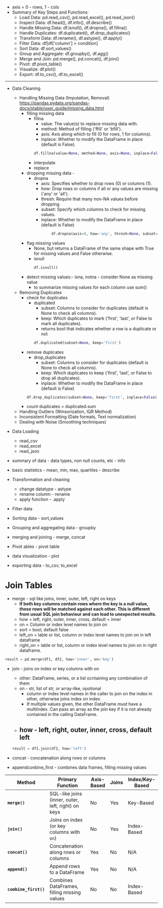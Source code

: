 - axis = 0 - rows, 1 - cols
- Summary of Key Steps and Functions:
  - Load Data: pd.read_csv(), pd.read_excel(), pd.read_json()
  - Inspect Data: df.head(), df.info(), df.describe()
  - Handle Missing Data: df.isnull(), df.dropna(), df.fillna()
  - Handle Duplicates: df.duplicated(), df.drop_duplicates()
  - Transform Data: df.rename(), df.astype(), df.apply()
  - Filter Data: df[df['column'] > condition]
  - Sort Data: df.sort_values()
  - Group and Aggregate: df.groupby(), df.agg()
  - Merge and Join: pd.merge(), pd.concat(), df.join()
  - Pivot: df.pivot_table()
  - Visualize: df.plot()
  - Export: df.to_csv(), df.to_excel()

--------------------
- Data Cleaning
  - Handling Missing Data (Imputation, Removal) https://pandas.pydata.org/pandas-docs/stable/user_guide/missing_data.html
    - filling missing data
      - fillna
        - value: The value(s) to replace missing data with.
        - method: Method of filling ('ffill' or 'bfill').
        - axis: Axis along which to fill (0 for rows, 1 for columns).
        - inplace: Whether to modify the DataFrame in place (default is False).
        ```python
        df.fillna(value=None, method=None, axis=None, inplace=False)
        ```
      - interpolate
      - replace
    - dropping missing data -
      - dropna
        - axis: Specifies whether to drop rows (0) or columns (1).
        - how: Drop rows or columns if all or any values are missing ('any' or 'all').
        - thresh: Require that many non-NA values before dropping.
        - subset: Specify which columns to check for missing values.
        - inplace: Whether to modify the DataFrame in place (default is False)
        ```python
                df.dropna(axis=0, how='any', thresh=None, subset=None, inplace=False)
        ```
    - flag missing values
      - None, but returns a DataFrame of the same shape with True for missing values and False otherwise.
      - isnull
        ```python
        df.isnull()
        ``` 
    - detect missing values:- isna, notna - consider None as missing value
      - to summarize missing values for each column use sum()
  - Removing Duplicates
    - check for duplicates
      - duplicated
        - subset: Columns to consider for duplicates (default is None to check all columns).
        - keep: Which duplicates to mark ('first', 'last', or False to mark all duplicates).
        - returns bool that indicates whether a row is a duplicate or not
        ```python
        df.duplicated(subset=None, keep='first')
        ```
    - remove duplicates
      - drop_duplicates
        - subset: Columns to consider for duplicates (default is None to check all columns).
        - keep: Which duplicates to keep ('first', 'last', or False to drop all duplicates).
        - inplace: Whether to modify the DataFrame in place (default is False)
      ```python
      df.drop_duplicates(subset=None, keep='first', inplace=False)
      ```
    - count duplicates = duplicated.sum
  - Handling Outliers (Winsorization, IQR Method)
  - Inconsistent Formatting (Date formats, Text normalization)
  - Dealing with Noise (Smoothing techniques)

- Data Loading
  - read_csv
  - read_excel
  - read_json

 - summary of data - data types, non null counts, etc - info
 - basic statistics - mean, min, max, quartiles - describe
 - Transformation and cleaning
   - change datatype - astype
   - rename column - rename
   - apply function - .apply
 - Filter data
 - Sorting data - sort_values
 - Grouping and aggregating data - groupby
 - merging and joining - merge, concat
 - Pivot ables - pivot table
 - data visualization - plot
 - exporting data - to_csv, to_excel





# Join Tables
- merge - sql like joins, inner, outer, left, right on keys
  - **If both key columns contain rows where the key is a null value, those rows will be matched against each other. This is different from usual SQL join behaviour and can lead to unexpected results.**
  - how = left, right, outer, inner, cross, default = inner
  - on = Column or index level names to join on
  - sort = bool, default false
  - left_on = lable or list, column or index level names to join on in left dataframe
  - right_on = lable or list, column or index level names to join on in right dataframe. 
```python
result = pd.merge(df1, df2, how='inner', on='key')
```
- join  - joins on index or key columns with on
  - other: DataFrame, series, or a list ocntaining any combination of them
  - on - str, list of str, or array-like, opotional
    - column or index level names in the caller to join on the index in other, otherwise joins index on index.
    - If multiple values given, the other DataFrame must have a multiIndex. Can pass an array as the join key if it is not already contained in the calling DataFrame.
  - how - left, right, outer, inner, cross, default left
    -   

  ```python
  result = df1.join(df2, how='left')
  ```
- concat - concatenation along rows or columns
- appendconbine_first - combines data frames, filling missing values


 | Method            | Primary Function                                      | Axis-Based | Joins | Index/Key-Based |
|-------------------|-------------------------------------------------------|------------|-------|-----------------|
| **`merge()`**      | SQL-like joins (inner, outer, left, right) on keys    | No         | Yes   | Key-Based       |
| **`join()`**       | Joins on index (or key columns with `on`)             | No         | Yes   | Index-Based     |
| **`concat()`**     | Concatenation along rows or columns                   | Yes        | No    | N/A             |
| **`append()`**     | Append rows to a DataFrame                            | Yes        | No    | N/A             |
| **`combine_first()`** | Combines DataFrames, filling missing values         | No         | No    | Index-Based     |

